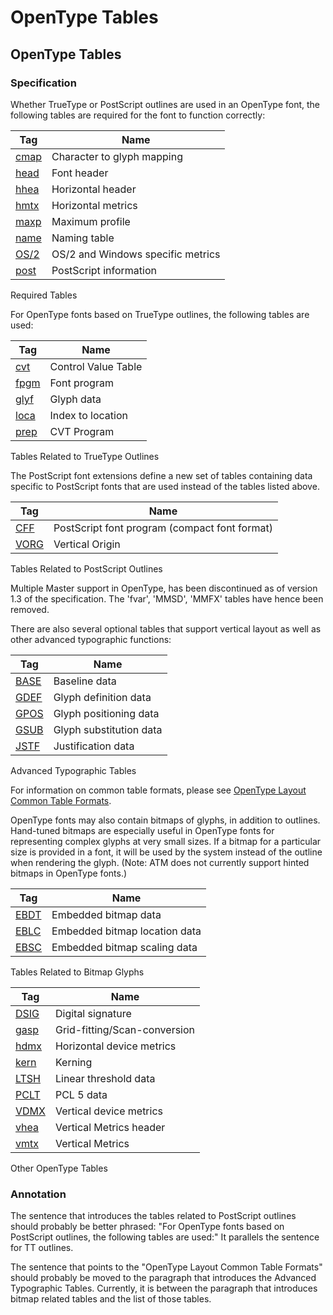 # OpenType Tables

## OpenType Tables

### Specification

Whether TrueType or PostScript outlines are used in an OpenType font,
the following tables are required for the font to function correctly:

| Tag                   | Name                              |
| --------------------- | --------------------------------- |
| [cmap](#chapter.cmap) | Character to glyph mapping        |
| [head](#chapter.head) | Font header                       |
| [hhea](#chapter.hhea) | Horizontal header                 |
| [hmtx](#chapter.hmtx) | Horizontal metrics                |
| [maxp](#chapter.maxp) | Maximum profile                   |
| [name](#chapter.name) | Naming table                      |
| [OS/2](#chapter.OS2)  | OS/2 and Windows specific metrics |
| [post](#chapter.post) | PostScript information            |

Required Tables

For OpenType fonts based on TrueType outlines, the following tables are
used:

| Tag                   | Name                |
| --------------------- | ------------------- |
| [cvt](#chapter.cvt)   | Control Value Table |
| [fpgm](#chapter.fpgm) | Font program        |
| [glyf](#chapter.glyf) | Glyph data          |
| [loca](#chapter.loca) | Index to location   |
| [prep](#chapter.prep) | CVT Program         |

Tables Related to TrueType Outlines

The PostScript font extensions define a new set of tables containing
data specific to PostScript fonts that are used instead of the tables
listed above.

| Tag                   | Name                                          |
| --------------------- | --------------------------------------------- |
| [CFF](#chapter.CFF)   | PostScript font program (compact font format) |
| [VORG](#chapter.VORG) | Vertical Origin                               |

Tables Related to PostScript Outlines

Multiple Master support in OpenType, has been discontinued as of version
1.3 of the specification. The 'fvar', 'MMSD', 'MMFX' tables have hence
been removed.

There are also several optional tables that support vertical layout as
well as other advanced typographic functions:

| Tag                   | Name                    |
| --------------------- | ----------------------- |
| [BASE](#chapter.BASE) | Baseline data           |
| [GDEF](#chapter.GDEF) | Glyph definition data   |
| [GPOS](#chapter.GPOS) | Glyph positioning data  |
| [GSUB](#chapter.GSUB) | Glyph substitution data |
| [JSTF](#chapter.JSTF) | Justification data      |

Advanced Typographic Tables

For information on common table formats, please see [OpenType Layout
Common Table Formats](#common_tables).

OpenType fonts may also contain bitmaps of glyphs, in addition to
outlines. Hand-tuned bitmaps are especially useful in OpenType fonts for
representing complex glyphs at very small sizes. If a bitmap for a
particular size is provided in a font, it will be used by the system
instead of the outline when rendering the glyph. (Note: ATM does not
currently support hinted bitmaps in OpenType fonts.)

| Tag                   | Name                          |
| --------------------- | ----------------------------- |
| [EBDT](#chapter.EBDT) | Embedded bitmap data          |
| [EBLC](#chapter.EBLC) | Embedded bitmap location data |
| [EBSC](#chapter.EBSC) | Embedded bitmap scaling data  |

Tables Related to Bitmap Glyphs

| Tag                   | Name                         |
| --------------------- | ---------------------------- |
| [DSIG](#chapter.DSIG) | Digital signature            |
| [gasp](#chapter.gasp) | Grid-fitting/Scan-conversion |
| [hdmx](#chapter.hdmx) | Horizontal device metrics    |
| [kern](#chapter.kern) | Kerning                      |
| [LTSH](#chapter.LTSH) | Linear threshold data        |
| [PCLT](#chapter.PCLT) | PCL 5 data                   |
| [VDMX](#chapter.VDMX) | Vertical device metrics      |
| [vhea](#chapter.vhea) | Vertical Metrics header      |
| [vmtx](#chapter.vmtx) | Vertical Metrics             |

Other OpenType Tables

### Annotation

The sentence that introduces the tables related to PostScript outlines
should probably be better phrased: "For OpenType fonts based on
PostScript outlines, the following tables are used:" It parallels the
sentence for TT outlines.

The sentence that points to the "OpenType Layout Common Table Formats"
should probably be moved to the paragraph that introduces the Advanced
Typographic Tables. Currently, it is between the paragraph that
introduces bitmap related tables and the list of those tables.

